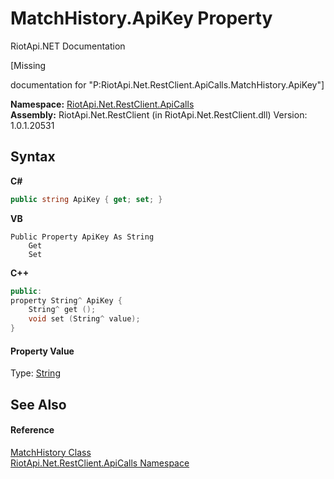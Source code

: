 # MatchHistory.ApiKey Property 
RiotApi.NET Documentation 

\[Missing <summary> documentation for "P:RiotApi.Net.RestClient.ApiCalls.MatchHistory.ApiKey"\]

**Namespace:**&nbsp;<a href="ce503962-9d76-4097-585e-86aa8997f5c3">RiotApi.Net.RestClient.ApiCalls</a><br />**Assembly:**&nbsp;RiotApi.Net.RestClient (in RiotApi.Net.RestClient.dll) Version: 1.0.1.20531

## Syntax

**C#**<br />
``` C#
public string ApiKey { get; set; }
```

**VB**<br />
``` VB
Public Property ApiKey As String
	Get
	Set
```

**C++**<br />
``` C++
public:
property String^ ApiKey {
	String^ get ();
	void set (String^ value);
}
```


#### Property Value
Type: <a href="http://msdn2.microsoft.com/en-us/library/s1wwdcbf" target="_blank">String</a>

## See Also


#### Reference
<a href="b8926039-79dd-8753-00b0-54a65fa7f8d8">MatchHistory Class</a><br /><a href="ce503962-9d76-4097-585e-86aa8997f5c3">RiotApi.Net.RestClient.ApiCalls Namespace</a><br />